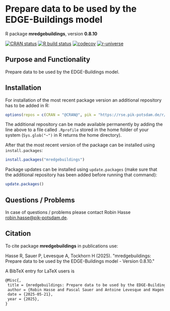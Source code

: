 # Prepare data to be used by the EDGE-Buildings model

R package **mredgebuildings**, version **0.8.10**

[![CRAN status](https://www.r-pkg.org/badges/version/mredgebuildings)](https://cran.r-project.org/package=mredgebuildings) [![R build status](https://github.com/pik-piam/mredgebuildings/workflows/check/badge.svg)](https://github.com/pik-piam/mredgebuildings/actions) [![codecov](https://codecov.io/gh/pik-piam/mredgebuildings/branch/master/graph/badge.svg)](https://app.codecov.io/gh/pik-piam/mredgebuildings) [![r-universe](https://pik-piam.r-universe.dev/badges/mredgebuildings)](https://pik-piam.r-universe.dev/builds)

## Purpose and Functionality

Prepare data to be used by the EDGE-Buildings model.


## Installation

For installation of the most recent package version an additional repository has to be added in R:

```r
options(repos = c(CRAN = "@CRAN@", pik = "https://rse.pik-potsdam.de/r/packages"))
```
The additional repository can be made available permanently by adding the line above to a file called `.Rprofile` stored in the home folder of your system (`Sys.glob("~")` in R returns the home directory).

After that the most recent version of the package can be installed using `install.packages`:

```r 
install.packages("mredgebuildings")
```

Package updates can be installed using `update.packages` (make sure that the additional repository has been added before running that command):

```r 
update.packages()
```

## Questions / Problems

In case of questions / problems please contact Robin Hasse <robin.hasse@pik-potsdam.de>.

## Citation

To cite package **mredgebuildings** in publications use:

Hasse R, Sauer P, Levesque A, Tockhorn H (2025). "mredgebuildings: Prepare data to be used by the EDGE-Buildings model - Version 0.8.10."

A BibTeX entry for LaTeX users is

 ```latex
@Misc{,
  title = {mredgebuildings: Prepare data to be used by the EDGE-Buildings model - Version 0.8.10},
  author = {Robin Hasse and Pascal Sauer and Antoine Levesque and Hagen Tockhorn},
  date = {2025-05-21},
  year = {2025},
}
```
